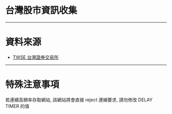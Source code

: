 # 台灣股市資訊收集
***
# 資料來源
+ [TWSE 台灣證券交易所](http://www.twse.com.tw/zh/)
***
# 特殊注意事項
若連續高頻率存取網站, 該網站將會直接 reject 連線要求, 請勿修改 DELAY TIMER 的值
